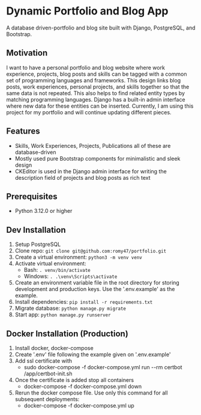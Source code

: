 # Dynamic Portfolio and Blog App
A database driven-portfolio and blog site built with Django, PostgreSQL, and Bootstrap.

## Motivation
I want to have a personal portfolio and blog website where work experience, projects, blog posts and skills can be tagged with a common set of programming languages and frameworks. This design links blog posts, work experiences, personal projects, and skills together so that the same data is not repeated. This also helps to find related entity types by matching programming languages. Django has a built-in admin interface where new data for these entities can be inserted. Currently, I am using this project for my portfolio and will continue updating different pieces.

## Features
- Skills, Work Experiences, Projects, Publications all of these are database-driven
- Mostly used pure Bootstrap components for minimalistic and sleek design
- CKEditor is used in the Django admin interface for writing the description field of projects and blog posts as rich text

## Prerequisites
- Python 3.12.0 or higher

## Dev Installation
1. Setup PostgreSQL
2. Clone repo: `git clone git@github.com:romy47/portfolio.git`
3. Create a virtual environment: `python3 -m venv venv`
4. Activate virtual environment:
    - Bash: `. venv/bin/activate`
    - Windows: `. .\venv\Scripts\activate`
5. Create an environment variable file in the root directory for storing development and production keys. Use the '.env.example' as the example.
6. Install dependencies: `pip install -r requirements.txt`
7. Migrate database: `python manage.py migrate`
8. Start app: `python manage.py runserver`

## Docker Installation (Production)
1. Install docker, docker-compose
2. Create '.env' file following the example given on '.env.example'
2. Add ssl certificate with
    - sudo docker-compose -f docker-compose.yml run --rm certbot /app/certbot-init.sh
3. Once the certificate is added stop all containers
    - docker-compose -f docker-compose.yml down
4. Rerun the docker compose file. Use only this command for all subsequent deployments:
    - docker-compose -f docker-compose.yml up
